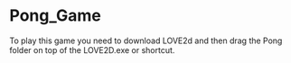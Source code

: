 # Pong_Game

To play this game you need to download LOVE2d and then drag the Pong folder on top of the LOVE2D.exe or shortcut.
